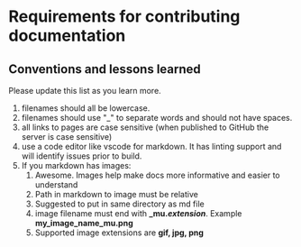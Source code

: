 # Requirements for contributing documentation

## Conventions and lessons learned

Please update this list as you learn more.

1. filenames should all be lowercase.  
2. filenames should use "_" to separate words and should not have spaces.  
3. all links to pages are case sensitive (when published to GitHub the server is case sensitive)
4. use a code editor like vscode for markdown.  It has linting support and will identify issues prior to build.
5. If you markdown has images:
    1. Awesome.  Images help make docs more informative and easier to understand
    2. Path in markdown to image must be relative 
    3. Suggested to put in same directory as md file
    4. image filename must end with **_mu.*extension***.  Example **my_image_name_mu.png**
    5. Supported image extensions are **gif, jpg, png**

